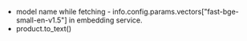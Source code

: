 <!-- TODO -->
- model name while fetching - info.config.params.vectors["fast-bge-small-en-v1.5"] in embedding service.
- product.to_text()